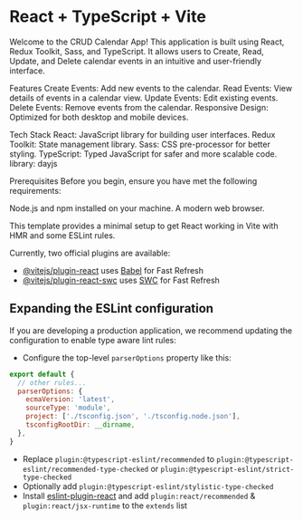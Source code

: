 # React + TypeScript + Vite

Welcome to the CRUD Calendar App! This application is built using React, Redux Toolkit, Sass, and TypeScript. It allows users to Create, Read, Update, and Delete calendar events in an intuitive and user-friendly interface.


Features
Create Events: Add new events to the calendar.
Read Events: View details of events in a calendar view.
Update Events: Edit existing events.
Delete Events: Remove events from the calendar.
Responsive Design: Optimized for both desktop and mobile devices.


Tech Stack
React: JavaScript library for building user interfaces.
Redux Toolkit: State management library.
Sass: CSS pre-processor for better styling.
TypeScript: Typed JavaScript for safer and more scalable code.
library: dayjs

Prerequisites
Before you begin, ensure you have met the following requirements:

Node.js and npm installed on your machine.
A modern web browser.


This template provides a minimal setup to get React working in Vite with HMR and some ESLint rules.

Currently, two official plugins are available:

- [@vitejs/plugin-react](https://github.com/vitejs/vite-plugin-react/blob/main/packages/plugin-react/README.md) uses [Babel](https://babeljs.io/) for Fast Refresh
- [@vitejs/plugin-react-swc](https://github.com/vitejs/vite-plugin-react-swc) uses [SWC](https://swc.rs/) for Fast Refresh

## Expanding the ESLint configuration

If you are developing a production application, we recommend updating the configuration to enable type aware lint rules:

- Configure the top-level `parserOptions` property like this:

```js
export default {
  // other rules...
  parserOptions: {
    ecmaVersion: 'latest',
    sourceType: 'module',
    project: ['./tsconfig.json', './tsconfig.node.json'],
    tsconfigRootDir: __dirname,
  },
}
```

- Replace `plugin:@typescript-eslint/recommended` to `plugin:@typescript-eslint/recommended-type-checked` or `plugin:@typescript-eslint/strict-type-checked`
- Optionally add `plugin:@typescript-eslint/stylistic-type-checked`
- Install [eslint-plugin-react](https://github.com/jsx-eslint/eslint-plugin-react) and add `plugin:react/recommended` & `plugin:react/jsx-runtime` to the `extends` list
